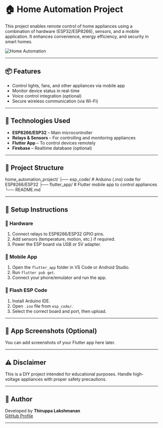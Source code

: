 # 🏠 Home Automation Project

This project enables remote control of home appliances using a combination of hardware (ESP32/ESP8266), sensors, and a mobile application. It enhances convenience, energy efficiency, and security in smart homes.

![Home Automation](https://www.researchgate.net/profile/Ravindra-Singh-66/publication/343332604/figure/fig1/AS:923469285441536@1596194153658/Basic-home-automation-system.png)

---

## 📦 Features

- Control lights, fans, and other appliances via mobile app
- Monitor device status in real-time
- Voice control integration (optional)
- Secure wireless communication (via Wi-Fi)

---

## 🧰 Technologies Used

- **ESP8266/ESP32** – Main microcontroller
- **Relays & Sensors** – For controlling and monitoring appliances
- **Flutter App** – To control devices remotely
- **Firebase** – Realtime database (optional)

---

## 📁 Project Structure

home_automation_project/
├── esp_code/ # Arduino (.ino) code for ESP8266/ESP32
├── flutter_app/ # Flutter mobile app to control appliances
└── README.md


---

## 🚀 Setup Instructions

### 📡 Hardware
1. Connect relays to ESP8266/ESP32 GPIO pins.
2. Add sensors (temperature, motion, etc.) if required.
3. Power the ESP board via USB or 5V adapter.

### 📲 Mobile App
1. Open the `flutter_app` folder in VS Code or Android Studio.
2. Run `flutter pub get`.
3. Connect your phone/emulator and run the app.

### 🔌 Flash ESP Code
1. Install Arduino IDE.
2. Open `.ino` file from `esp_code/`.
3. Select the correct board and port, then upload.

---

## 📱 App Screenshots (Optional)
You can add screenshots of your Flutter app here later.

---

## ⚠️ Disclaimer

This is a DIY project intended for educational purposes. Handle high-voltage appliances with proper safety precautions.

---

## 🌟 Author

Developed by **Thiruppa Lakshmanan**  
[GitHub Profile](https://github.com/thiruppa-l)

---
